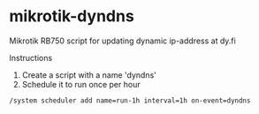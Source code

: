 # mikrotik-dyndns
Mikrotik RB750 script for updating dynamic ip-address at dy.fi

Instructions

1. Create a script with a name 'dyndns'
2. Schedule it to run once per hour
```
/system scheduler add name=run-1h interval=1h on-event=dyndns
```
